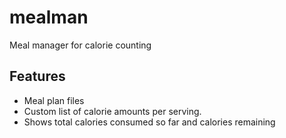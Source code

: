 # mealman
Meal manager for calorie counting

## Features
- Meal plan files
- Custom list of calorie amounts per serving.
- Shows total calories consumed so far and calories remaining
